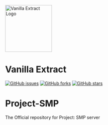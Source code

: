 [<img src="https://cdn.discordapp.com/attachments/750815939687219412/751234992939597954/512x_Circle_Border.png" alt="Vanilla Extract Logo" width="150px" />](https://vanilla-extract.web.app)

# Vanilla Extract
<p>
    <a href="https://github.com/FokaStudio/Project-SMP/issues"><img alt="GitHub issues" src="https://img.shields.io/github/issues/FokaStudio/Project-SMP"></a>
    <a href="https://github.com/FokaStudio/Project-SMP/network"><img alt="GitHub forks" src="https://img.shields.io/github/forks/FokaStudio/Project-SMP"></a>
    <a href="https://github.com/FokaStudio/Project-SMP/stargazers"><img alt="GitHub stars" src="https://img.shields.io/github/stars/FokaStudio/Project-SMP"></a>
</p>

# Project-SMP
The Official repository for Project: SMP server
